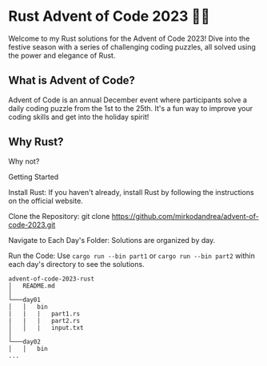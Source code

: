 # Rust Advent of Code 2023 🎄🦀 #

Welcome to my Rust solutions for the Advent of Code 2023! Dive into the festive season with a series of challenging coding puzzles, all solved using the power and elegance of Rust.

## What is Advent of Code? ##

Advent of Code is an annual December event where participants solve a daily coding puzzle from the 1st to the 25th. It's a fun way to improve your coding skills and get into the holiday spirit!

## Why Rust? ##

Why not?

Getting Started

Install Rust: If you haven't already, install Rust by following the instructions on the official website.


Clone the Repository: git clone https://github.com/mirkodandrea/advent-of-code-2023.git


Navigate to Each Day's Folder: Solutions are organized by day.


Run the Code: Use `cargo run --bin part1` or `cargo run --bin part2` within each day's directory to see the solutions.

```
advent-of-code-2023-rust
│   README.md
│
└───day01
│   │   bin
|   |   |   part1.rs
|   |   |   part2.rs
│   │   |   input.txt
│   
└───day02
│   │   bin
...   
```

